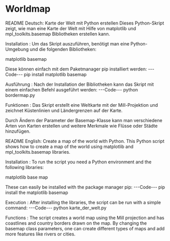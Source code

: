# Worldmap

README Deutsch:
Karte der Welt mit Python erstellen
Dieses Python-Skript zeigt, wie man eine Karte der Welt mit Hilfe von 
matplotlib und mpl_toolkits.basemap Bibliotheken erstellen kann.

Installation :
Um das Skript auszuführen, 
benötigt man eine Python-Umgebung und die folgenden Bibliotheken:

matplotlib
basemap

Diese können einfach mit dem Paketmanager pip installiert werden:
---Code---
pip install matplotlib basemap

Ausführung :
Nach der Installation der Bibliotheken kann das Skript 
mit einem einfachen Befehl ausgeführt werden:
---Code---
python bordermap.py

Funktionen :
Das Skript erstellt eine Weltkarte mit der Mill-Projektion und 
zeichnet Küstenlinien und Ländergrenzen auf der Karte. 

Durch Ändern der Parameter der Basemap-Klasse 
kann man verschiedene Arten von Karten erstellen 
und weitere Merkmale wie Flüsse oder Städte hinzufügen.

README English:
Create a map of the world with Python.
This Python script shows how to create a map of the world 
using matplotlib and mpl_toolkits.basemap libraries.

Installation :
To run the script you need a Python environment and the following libraries:

matplotlib
base map

These can easily be installed with the package manager pip:
---Code---
pip install the matplotlib basemap

Execution :
After installing the libraries, the script can be run with a simple command:
---Code---
python karte_der_welt.py

Functions :
The script creates a world map using the Mill projection 
and has coastlines and country borders drawn on the map. 
By changing the basemap class parameters, 
one can create different types of maps 
and add more features like rivers or cities.

